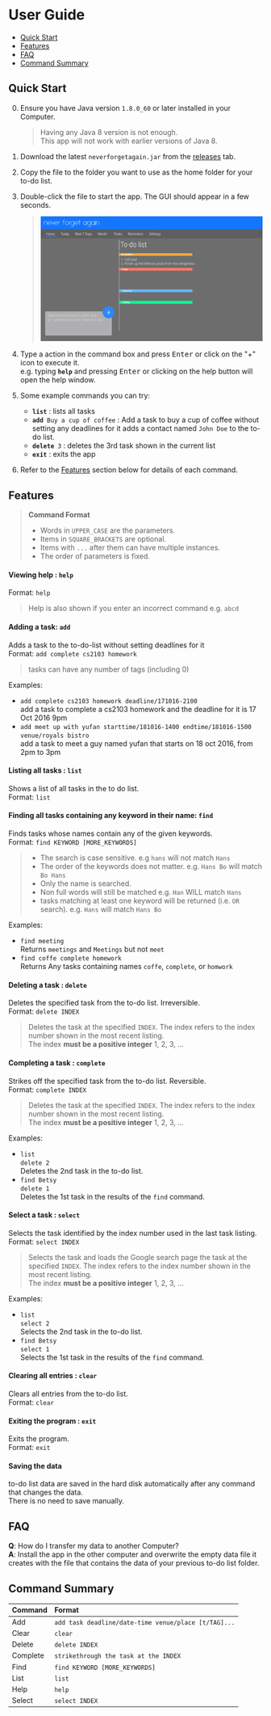 # User Guide

* [Quick Start](#quick-start)
* [Features](#features)
* [FAQ](#faq)
* [Command Summary](#command-summary)

## Quick Start

0. Ensure you have Java version `1.8.0_60` or later installed in your Computer.<br>
   > Having any Java 8 version is not enough. <br>
   This app will not work with earlier versions of Java 8.

1. Download the latest `neverforgetagain.jar` from the [releases](../../../releases) tab.
2. Copy the file to the folder you want to use as the home folder for your to-do list.
3. Double-click the file to start the app. The GUI should appear in a few seconds.
   > <img src="images/Ui.png" width="600">

4. Type a action in the command box and press <kbd>Enter</kbd> or click on the "+" icon to execute it. <br>
   e.g. typing **`help`** and pressing <kbd>Enter</kbd> or clicking on the help button will open the help window.
5. Some example commands you can try:
   * **`list`** : lists all tasks
   * **`add`**` Buy a cup of coffee` : Add a task to buy a cup of coffee without setting any deadlines for it
     adds a contact named `John Doe` to the to-do list.
   * **`delete`**` 3` : deletes the 3rd task shown in the current list
   * **`exit`** : exits the app
6. Refer to the [Features](#features) section below for details of each command.<br>


## Features

> **Command Format**
> * Words in `UPPER_CASE` are the parameters.
> * Items in `SQUARE_BRACKETS` are optional.
> * Items with `...` after them can have multiple instances.
> * The order of parameters is fixed.

#### Viewing help : `help`
Format: `help`

> Help is also shown if you enter an incorrect command e.g. `abcd`

#### Adding a task: `add`
Adds a task to the to-do-list without setting deadlines for it<br>
Format: `add complete cs2103 homework`

> tasks can have any number of tags (including 0)

Examples:
* `add complete cs2103 homework deadline/171016-2100` <br> add a task to complete a cs2103 homework and the deadline for it is 17 Oct 2016 9pm
* `add meet up with yufan starttime/181016-1400 endtime/181016-1500 venue/royals bistro`<br> add a task to meet a guy named yufan that starts on 18 oct 2016, from 2pm to 3pm

#### Listing all tasks : `list`
Shows a list of all tasks in the to do list.<br>
Format: `list`

#### Finding all tasks containing any keyword in their name: `find`
Finds tasks whose names contain any of the given keywords.<br>
Format: `find KEYWORD [MORE_KEYWORDS]`

> * The search is case sensitive. e.g `hans` will not match `Hans`
> * The order of the keywords does not matter. e.g. `Hans Bo` will match `Bo Hans`
> * Only the name is searched.
> * Non full words will still be matched e.g. `Han` WILL match `Hans`
> * tasks matching at least one keyword will be returned (i.e. `OR` search).
    e.g. `Hans` will match `Hans Bo`

Examples:
* `find meeting`<br>
  Returns `meetings` and `Meetings` but not `meet`
* `find coffe complete homework`<br>
  Returns Any tasks containing names `coffe`, `complete`, or `homwork`

#### Deleting a task : `delete`
Deletes the specified task from the to-do list. Irreversible.<br>
Format: `delete INDEX`

> Deletes the task at the specified `INDEX`.
  The index refers to the index number shown in the most recent listing.<br>
  The index **must be a positive integer** 1, 2, 3, ...


#### Completing a task : `complete`
Strikes off the specified task from the to-do list. Reversible.<br>
Format: `complete INDEX`

> Deletes the task at the specified `INDEX`.
  The index refers to the index number shown in the most recent listing.<br>
  The index **must be a positive integer** 1, 2, 3, ...


Examples:
* `list`<br>
  `delete 2`<br>
  Deletes the 2nd task in the to-do list.
* `find Betsy`<br>
  `delete 1`<br>
  Deletes the 1st task in the results of the `find` command.

#### Select a task : `select`
Selects the task identified by the index number used in the last task listing.<br>
Format: `select INDEX`

> Selects the task and loads the Google search page the task at the specified `INDEX`.
  The index refers to the index number shown in the most recent listing.<br>
  The index **must be a positive integer** 1, 2, 3, ...

Examples:
* `list`<br>
  `select 2`<br>
  Selects the 2nd task in the to-do list.
* `find Betsy` <br>
  `select 1`<br>
  Selects the 1st task in the results of the `find` command.

#### Clearing all entries : `clear`
Clears all entries from the to-do list.<br>
Format: `clear`

#### Exiting the program : `exit`
Exits the program.<br>
Format: `exit`

#### Saving the data
to-do list data are saved in the hard disk automatically after any command that changes the data.<br>
There is no need to save manually.

## FAQ

**Q**: How do I transfer my data to another Computer?<br>
**A**: Install the app in the other computer and overwrite the empty data file it creates with
       the file that contains the data of your previous to-do list folder.

## Command Summary

Command | Format
-------- | :--------
Add | `add task deadline/date-time venue/place [t/TAG]...`
Clear | `clear`
Delete | `delete INDEX`
Complete | `strikethrough the task at the INDEX`
Find | `find KEYWORD [MORE_KEYWORDS]`
List | `list`
Help | `help`
Select | `select INDEX`
